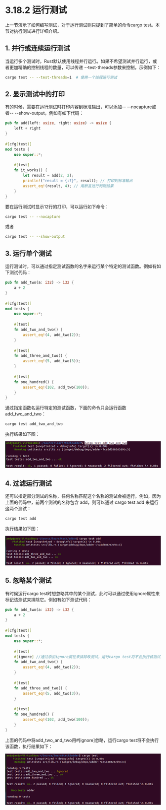 # 3.18.2 运行测试

上一节演示了如何编写测试，对于运行测试则只提到了简单的命令cargo test。本节对执行测试进行详细介绍。

## 1. 并行或连续运行测试

当运行多个测试时，Rust默认使用线程并行运行。如果不希望测试并行运行，或者更加精确的控制线程的数量，可以传递 --test-threads参数来控制，示例如下：

```bash
cargo test -- --test-threads=1  # 使用一个线程运行测试
```

## 2. 显示测试中的打印

有的时候，需要在运行测试时打印内容到标准输出，可以添加-- --nocapture或者-- --show-output，例如有如下代码：

```rust
pub fn add(left: usize, right: usize) -> usize {
    left + right
}

#[cfg(test)]
mod tests {
    use super::*;

    #[test]
    fn it_works() {
        let result = add(2, 2);
        println!("result = {:?}", result); // 打印到标准输出
        assert_eq!(result, 4); // 用断言进行判断结果
    }
}
```
要在运行测试时显示12行的打印，可以运行如下命令：

```bash
cargo test -- --nocapture
```
或者
```bash
cargo test -- --show-output
```

## 3. 运行单个测试

运行测试时，可以通过指定测试函数的名字来运行某个特定的测试函数。例如有如下测试代码：

```rust
pub fn add_two(a: i32) -> i32 {
    a + 2
}

#[cfg(test)]
mod tests {
    use super::*;

    #[test]
    fn add_two_and_two() {
        assert_eq!(4, add_two(2));
    }

    #[test]
    fn add_three_and_two() {
        assert_eq!(5, add_two(3));
    }

    #[test]
    fn one_hundred() {
        assert_eq!(102, add_two(100));
    }
}
```

通过指定函数名运行特定的测试函数，下面的命令只会运行函数add_two_and_two：

```bash
cargo test add_two_and_two
```

执行结果如下图：

![注释](.././assets/59.png)

## 4. 过滤运行测试

还可以指定部分测试的名称，任何名称匹配这个名称的测试会被运行。例如，因为上面的代码中，前两个测试的名称包含 add，则可以通过 cargo test add 来运行这两个测试：

```bash
cargo test add
```

执行结果如下图：

![注释](.././assets/60.png)

## 5. 忽略某个测试

有时候运行cargo test时想忽略其中的某个测试，此时可以通过使用ignore属性来标记该测试来排除它。例如有如下测试代码：

```rust
pub fn add_two(a: i32) -> i32 {
    a + 2
}

#[cfg(test)]
mod tests {
    use super::*;

    #[test]
    #[ignore] //通过添加ignore属性来排除改测试，运行cargo test将不会执行该测试函数
    fn add_two_and_two() {
        assert_eq!(4, add_two(2));
    }

    #[test]
    fn add_three_and_two() {
        assert_eq!(5, add_two(3));
    }

    #[test]
    fn one_hundred() {
        assert_eq!(102, add_two(100));
    }
}
```
上面的代码中将add_two_and_two用#[ignore]忽略，运行cargo test将不会执行该函数，执行结果如下：

![注释](.././assets/61.png)
